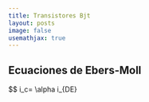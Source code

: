 ```yaml
---
title: Transistores Bjt
layout: posts
image: false
usemathjax: true
---
```

## Ecuaciones de Ebers-Moll

$$ i_c= \alpha i_{DE}
